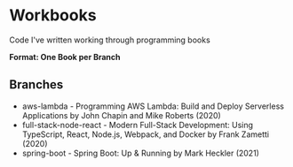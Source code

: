 # Workbooks
Code I've written working through programming books

**Format: One Book per Branch**

## Branches

* aws-lambda - Programming AWS Lambda: Build and Deploy Serverless Applications by John Chapin and Mike Roberts (2020)
* full-stack-node-react - Modern Full-Stack Development: Using TypeScript, React, Node.js, Webpack, and Docker by Frank Zametti (2020) 
* spring-boot - Spring Boot: Up & Running by Mark Heckler (2021)
